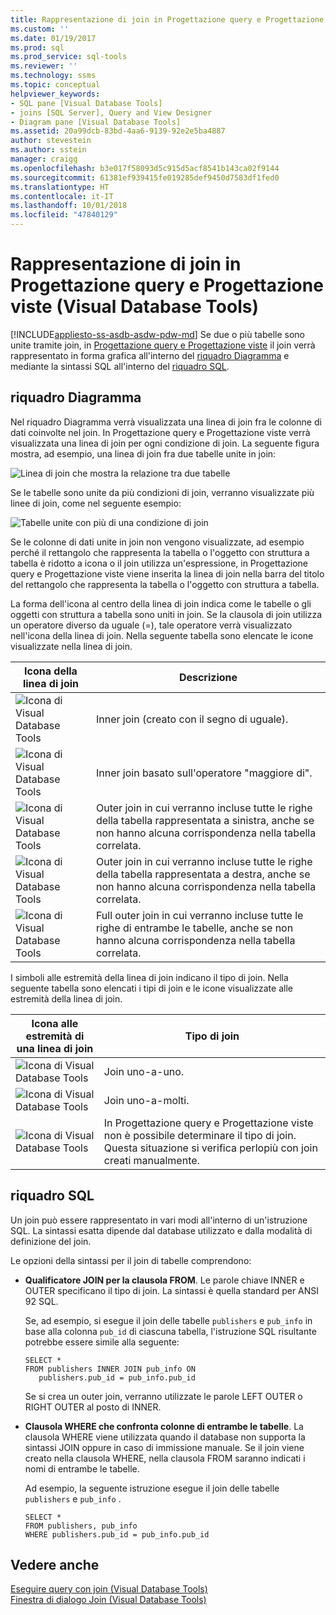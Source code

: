 ```yaml
---
title: Rappresentazione di join in Progettazione query e Progettazione viste | Microsoft Docs
ms.custom: ''
ms.date: 01/19/2017
ms.prod: sql
ms.prod_service: sql-tools
ms.reviewer: ''
ms.technology: ssms
ms.topic: conceptual
helpviewer_keywords:
- SQL pane [Visual Database Tools]
- joins [SQL Server], Query and View Designer
- Diagram pane [Visual Database Tools]
ms.assetid: 20a99dcb-83bd-4aa6-9139-92e2e5ba4887
author: stevestein
ms.author: sstein
manager: craigg
ms.openlocfilehash: b3e017f58093d5c915d5acf8541b143ca02f9144
ms.sourcegitcommit: 61381ef939415fe019285def9450d7583df1fed0
ms.translationtype: HT
ms.contentlocale: it-IT
ms.lasthandoff: 10/01/2018
ms.locfileid: "47840129"
---
```

# <a name="how-the-query-and-view-designer-represents-joins-visual-database-tools"></a>Rappresentazione di join in Progettazione query e Progettazione viste (Visual Database Tools)
[!INCLUDE[appliesto-ss-asdb-asdw-pdw-md](../../includes/appliesto-ss-asdb-asdw-pdw-md.md)]
Se due o più tabelle sono unite tramite join, in [Progettazione query e Progettazione viste](../../ssms/visual-db-tools/query-and-view-designer-tools-visual-database-tools.md) il join verrà rappresentato in forma grafica all'interno del [riquadro Diagramma](../../ssms/visual-db-tools/diagram-pane-visual-database-tools.md) e mediante la sintassi SQL all'interno del [riquadro SQL](../../ssms/visual-db-tools/sql-pane-visual-database-tools.md).  
  
## <a name="diagram-pane"></a>riquadro Diagramma  
Nel riquadro Diagramma verrà visualizzata una linea di join fra le colonne di dati coinvolte nel join. In Progettazione query e Progettazione viste verrà visualizzata una linea di join per ogni condizione di join. La seguente figura mostra, ad esempio, una linea di join fra due tabelle unite in join:  
  
![Linea di join che mostra la relazione tra due tabelle](../../ssms/visual-db-tools/media/dv3wbig.gif "Linea di join che mostra la relazione tra due tabelle")  
  
Se le tabelle sono unite da più condizioni di join, verranno visualizzate più linee di join, come nel seguente esempio:  
  
![Tabelle unite con più di una condizione di join](../../ssms/visual-db-tools/media/dv3w9n1.gif "Tabelle unite con più di una condizione di join")  
  
Se le colonne di dati unite in join non vengono visualizzate, ad esempio perché il rettangolo che rappresenta la tabella o l'oggetto con struttura a tabella è ridotto a icona o il join utilizza un'espressione, in Progettazione query e Progettazione viste viene inserita la linea di join nella barra del titolo del rettangolo che rappresenta la tabella o l'oggetto con struttura a tabella.  
  
La forma dell'icona al centro della linea di join indica come le tabelle o gli oggetti con struttura a tabella sono uniti in join. Se la clausola di join utilizza un operatore diverso da uguale (=), tale operatore verrà visualizzato nell'icona della linea di join. Nella seguente tabella sono elencate le icone visualizzate nella linea di join.  
  
|**Icona della linea di join**|**Descrizione**|  
|----------------------|-------------------|  
|![Icona di Visual Database Tools](../../ssms/visual-db-tools/media/dv3wbih.gif "Icona di Visual Database Tools")|Inner join (creato con il segno di uguale).|  
|![Icona di Visual Database Tools](../../ssms/visual-db-tools/media/dv3wbii.gif "Icona di Visual Database Tools")|Inner join basato sull'operatore "maggiore di".|  
|![Icona di Visual Database Tools](../../ssms/visual-db-tools/media/dv3wbij.gif "Icona di Visual Database Tools")|Outer join in cui verranno incluse tutte le righe della tabella rappresentata a sinistra, anche se non hanno alcuna corrispondenza nella tabella correlata.|  
|![Icona di Visual Database Tools](../../ssms/visual-db-tools/media/dv3wbik.gif "Icona di Visual Database Tools")|Outer join in cui verranno incluse tutte le righe della tabella rappresentata a destra, anche se non hanno alcuna corrispondenza nella tabella correlata.|  
|![Icona di Visual Database Tools](../../ssms/visual-db-tools/media/dv3wbil.gif "Icona di Visual Database Tools")|Full outer join in cui verranno incluse tutte le righe di entrambe le tabelle, anche se non hanno alcuna corrispondenza nella tabella correlata.|  
  
I simboli alle estremità della linea di join indicano il tipo di join. Nella seguente tabella sono elencati i tipi di join e le icone visualizzate alle estremità della linea di join.  
  
|**Icona alle estremità di una linea di join**|**Tipo di join**|  
|---------------------------------|--------------------|  
|![Icona di Visual Database Tools](../../ssms/visual-db-tools/media/dv3wbim.gif "Icona di Visual Database Tools")|Join uno-a-uno.|  
|![Icona di Visual Database Tools](../../ssms/visual-db-tools/media/dv3wbin.gif "Icona di Visual Database Tools")|Join uno-a-molti.|  
|![Icona di Visual Database Tools](../../ssms/visual-db-tools/media/dv3wbio.gif "Icona di Visual Database Tools")|In Progettazione query e Progettazione viste non è possibile determinare il tipo di join. Questa situazione si verifica perlopiù con join creati manualmente.|  
  
## <a name="sql-pane"></a>riquadro SQL  
Un join può essere rappresentato in vari modi all'interno di un'istruzione SQL. La sintassi esatta dipende dal database utilizzato e dalla modalità di definizione del join.  
  
Le opzioni della sintassi per il join di tabelle comprendono:  
  
-   **Qualificatore JOIN per la clausola FROM**.   Le parole chiave INNER e OUTER specificano il tipo di join. La sintassi è quella standard per ANSI 92 SQL.  
  
    Se, ad esempio, si esegue il join delle tabelle `publishers` e `pub_info` in base alla colonna `pub_id` di ciascuna tabella, l'istruzione SQL risultante potrebbe essere simile alla seguente:  
  
    ```  
    SELECT *  
    FROM publishers INNER JOIN pub_info ON  
       publishers.pub_id = pub_info.pub_id  
    ```  
  
    Se si crea un outer join, verranno utilizzate le parole LEFT OUTER o RIGHT OUTER al posto di INNER.  
  
-   **Clausola WHERE che confronta colonne di entrambe le tabelle**.   La clausola WHERE viene utilizzata quando il database non supporta la sintassi JOIN oppure in caso di immissione manuale. Se il join viene creato nella clausola WHERE, nella clausola FROM saranno indicati i nomi di entrambe le tabelle.  
  
    Ad esempio, la seguente istruzione esegue il join delle tabelle `publishers` e `pub_info` .  
  
    ```  
    SELECT *  
    FROM publishers, pub_info  
    WHERE publishers.pub_id = pub_info.pub_id  
    ```  
  
## <a name="see-also"></a>Vedere anche  
[Eseguire query con join &#40;Visual Database Tools&#41;](../../ssms/visual-db-tools/query-with-joins-visual-database-tools.md)  
[Finestra di dialogo Join &#40;Visual Database Tools&#41;](../../ssms/visual-db-tools/join-dialog-box-visual-database-tools.md)  
  
